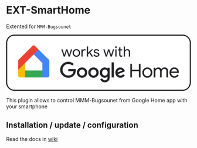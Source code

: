 # EXT-SmartHome

Extented for `MMM-Bugsounet`

![Preview](https://github.com/bugsounet/EXT-SmartHome/blob/dev/website/assets/img/worksWithGH.png?raw=true)

This plugin allows to control MMM-Bugsounet from Google Home app with your smartphone

## Installation / update / configuration

Read the docs in [wiki](https://wiki.bugsounet.fr/EXT-SmartHome)
